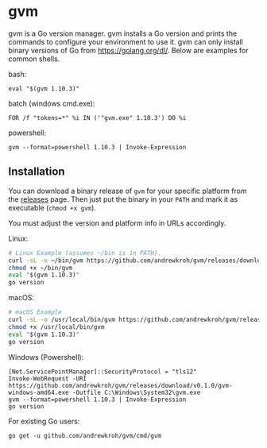 gvm
===

gvm is a Go version manager. gvm installs a Go version and prints the commands
to configure your environment to use it. gvm can only install binary versions of
Go from https://golang.org/dl/. Below are examples for common shells.

bash:

`eval "$(gvm 1.10.3)"`

batch (windows cmd.exe):


`FOR /f "tokens=*" %i IN ('"gvm.exe" 1.10.3') DO %i`

powershell:

`gvm --format=powershell 1.10.3 | Invoke-Expression`

Installation
------------

You can download a binary release of `gvm` for your specific platform from the
[releases](https://github.com/andrewkroh/gvm/releases) page. Then just put the
binary in your `PATH` and mark it as executable (`chmod +x gvm`).

You must adjust the version and platform info in URLs accordingly.

Linux:

``` bash
# Linux Example (assumes ~/bin is in PATH).
curl -sL -o ~/bin/gvm https://github.com/andrewkroh/gvm/releases/download/v0.1.0/gvm-linux-amd64
chmod +x ~/bin/gvm
eval "$(gvm 1.10.3)"
go version
```

macOS:

``` bash
# macOS Example
curl -sL -o /usr/local/bin/gvm https://github.com/andrewkroh/gvm/releases/download/v0.1.0/gvm-darwin-amd64
chmod +x /usr/local/bin/gvm
eval "$(gvm 1.10.3)"
go version
```

Windows (Powershell):

```
[Net.ServicePointManager]::SecurityProtocol = "tls12"
Invoke-WebRequest -URI https://github.com/andrewkroh/gvm/releases/download/v0.1.0/gvm-windows-amd64.exe -Outfile C:\Windows\System32\gvm.exe
gvm --format=powershell 1.10.3 | Invoke-Expression
go version
```

For existing Go users:

`go get -u github.com/andrewkroh/gvm/cmd/gvm`
